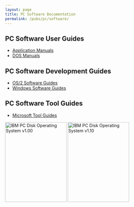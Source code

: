 ```yaml
---
layout: page
title: PC Software Documentation
permalink: /pubs/pc/software/
---
```


PC Software User Guides
-----------------------

* [Application Manuals](apps/)
* [DOS Manuals](dos/)

PC Software Development Guides
------------------------------

* [OS/2 Software Guides](os2/)
* [Windows Software Guides](windows/)

PC Software Tool Guides
-----------------------

* [Microsoft Tool Guides](tools/microsoft/)

[<img src="https://s3-us-west-2.amazonaws.com/archive.pcjs.org/pubs/pc/software/dos/PCDOS100/thumbs/PCDOS100.jpg" width="200" height="260" alt="IBM PC Disk Operating System v1.00"/>](dos/PCDOS100/)
[<img src="https://s3-us-west-2.amazonaws.com/archive.pcjs.org/pubs/pc/software/dos/PCDOS110/thumbs/PCDOS110.jpg" width="200" height="260" alt="IBM PC Disk Operating System v1.10"/>](dos/PCDOS110/)
